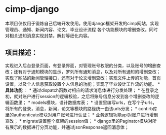 # cimp-django
本项目仅仅用于锻炼自己后端开发使用。使用django框架开发的cimp网站，实现管理员、通知、新闻内容、论文，毕业设计流程
各个功能模块的增删查改。同时对相关通知消息实现封禁，解封等细化内容。
## **项目描述**：
实现进入后台登录页面，有登录界面，对管理账号权限的分类，以及账号的增删查改；还有对于通知模块的显示，罗列所有通知消息，以及对所有通知的增删查改；实现了网站的新闻管理接口，还有对于论文增删查改；实现文件上传的功能，首页设置，以及个人信息获取设置个人信息的功能；实现了毕业设计工作流的功能。
    * **具体功能** ：
    * 通过dispatch函数对相应的请求消息体进行分发处理；
    * 在登录之初，就对账户进行session的逻辑校验，之后将账号信息分发到各个增删查改的逻辑函数里；
    * models模块，设计数据库表；
    * 设置里编写urls，在写个子urls，将所有的登录，消息，新闻，论文等模块的路径统一由该urls分发；
    * contirb库里的authenticate模块对用户账号进行认证；
    * 业务逻辑功能api对账户进行增删查改；
    * migrate设置整个框架的session值；
    * django里的Paginator模块对所有展示的数据进行分页功能，并通过jsonResponse返回消息体；
